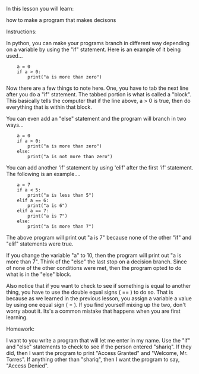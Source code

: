 In this lesson you will learn:

how to make a program that makes decisons


Instructions:

In python, you can make your programs branch in different way depending on a variable by using the "if" statement. Here is an example of it being used...

        a = 0
        if a > 0:
            print("a is more than zero")

Now there are a few things to note here. One, you have to tab the next line after you do a "if" statement. The tabbed portion is what is called a "block". This basically tells the computer that if the line above, a > 0 is true, then do everything that is within that block. 

You can even add an "else" statement and the program will branch in two ways...

        a = 0
        if a > 0:
            print("a is more than zero")
        else:
            print("a is not more than zero")

You can add another 'if' statement by using 'elif' after the first 'if' statement. The following is an example....

        a = 7
        if a < 5:
            print("a is less than 5")
        elif a == 6:
            print("a is 6")
        elif a == 7:
            print("a is 7")
        else: 
            print("a is more than 7")

The above program will print out "a is 7" because none of the other "if" and "elif" statements were true. 

If you change the variable "a" to 10, then the program will print out "a is more than 7". Think of the "else" the last stop on a decision branch. Since of none of the other conditions were met, then the program opted to do what is in the "else" block. 

Also notice that if you want to check to see if something is equal to another thing, you have to use the double equal signs ( == ) to do so. That is because as we learned in the previous lesson, you assign a variable a value by using one equal sign ( = ). If you find yourself mixing up the two, don't worry about it. Its's a common mistake that happens when you are first learning. 

Homework:

I want to you write a program that will let me enter in my name. Use the "if" and "else" statements to check to see if the person entered "shariq". If they did, then I want the program to print "Access Granted" and "Welcome, Mr. Torres". If anything other than "shariq", then I want the program to say, "Access Denied". 



